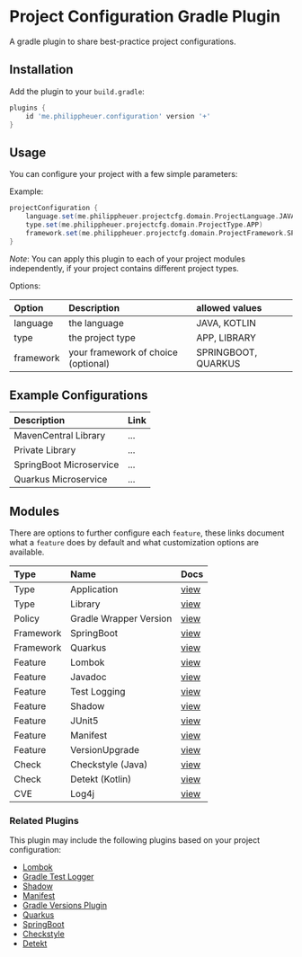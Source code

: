 # Project Configuration Gradle Plugin

A gradle plugin to share best-practice project configurations.

## Installation

Add the plugin to your `build.gradle`:

```gradle
plugins {
    id 'me.philippheuer.configuration' version '+'
}
```

## Usage

You can configure your project with a few simple parameters:

Example:

```gradle
projectConfiguration {
    language.set(me.philippheuer.projectcfg.domain.ProjectLanguage.JAVA)
    type.set(me.philippheuer.projectcfg.domain.ProjectType.APP)
    framework.set(me.philippheuer.projectcfg.domain.ProjectFramework.SPRINGBOOT)
}
```

*Note*: You can apply this plugin to each of your project modules independently, if your project contains different project types.

Options:

| Option    | Description                         | allowed values      |
|:----------|:------------------------------------|:--------------------|
| language  | the language                        | JAVA, KOTLIN        |
| type      | the project type                    | APP, LIBRARY        |
| framework | your framework of choice (optional) | SPRINGBOOT, QUARKUS |

## Example Configurations

| Description             | Link |
|:------------------------|:-----|
| MavenCentral Library    | ...  |
| Private Library         | ...  |
| SpringBoot Microservice | ...  |
| Quarkus Microservice    | ...  |

## Modules

There are options to further configure each `feature`, these links document what a `feature` does by default and what customization options are available.

| Type      | Name                   | Docs                                                  |
|:----------|:-----------------------|:------------------------------------------------------|
| Type      | Application            | [view](docs/modules/type-application.md)              |
| Type      | Library                | [view](docs/modules/type-library.md)                  |
| Policy    | Gradle Wrapper Version | [view](docs/modules/policy-gradle-wrapper-version.md) |
| Framework | SpringBoot             | [view](docs/modules/framework-springboot.md)          |
| Framework | Quarkus                | [view](docs/modules/framework-quarkus.md)             |
| Feature   | Lombok                 | [view](docs/modules/feature-lombok.md)                |
| Feature   | Javadoc                | [view](docs/modules/feature-javadoc.md)               |
| Feature   | Test Logging           | [view](docs/modules/feature-test-logging.md)          |
| Feature   | Shadow                 | [view](docs/modules/feature-shadow.md)                |
| Feature   | JUnit5                 | [view](docs/modules/feature-junit5.md)                |
| Feature   | Manifest               | [view](docs/modules/feature-manifest.md)              |
| Feature   | VersionUpgrade         | [view](docs/modules/feature-versionupgrade.md)        |
| Check     | Checkstyle (Java)      | [view](docs/modules/check-checkstyle.md)              |
| Check     | Detekt (Kotlin)        | [view](docs/modules/check-detekt.md)                  |
| CVE       | Log4j                  | [view](docs/modules/cve-log4j.md)                     |

### Related Plugins ###

This plugin may include the following plugins based on your project configuration:

- [Lombok](https://docs.freefair.io/gradle-plugins/6.3.0/reference/)
- [Gradle Test Logger](https://github.com/radarsh/gradle-test-logger-plugin)
- [Shadow](https://github.com/johnrengelman/shadow)
- [Manifest](https://github.com/coditory/gradle-manifest-plugin)
- [Gradle Versions Plugin](https://github.com/ben-manes/gradle-versions-plugin)
- [Quarkus](https://quarkus.io/)
- [SpringBoot](https://docs.spring.io/spring-boot/docs/current/gradle-plugin/reference/htmlsingle/)
- [Checkstyle](https://docs.gradle.org/current/userguide/checkstyle_plugin.html)
- [Detekt](https://github.com/detekt/detekt)
